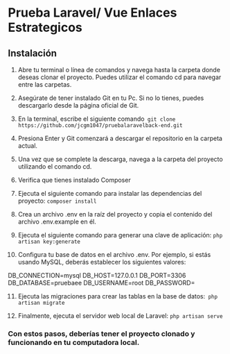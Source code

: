 # **Prueba Laravel/ Vue Enlaces Estrategicos**
## Instalación
1. Abre tu terminal o línea de comandos y navega hasta la carpeta donde deseas clonar el proyecto. Puedes utilizar el comando cd para navegar entre las carpetas.

2. Asegúrate de tener instalado Git en tu Pc. Si no lo tienes, puedes descargarlo desde la página oficial de Git.

3. En la terminal, escribe el siguiente comando` git clone https://github.com/jcgm1047/pruebalaravelback-end.git`


4. Presiona Enter y Git comenzará a descargar el repositorio en la carpeta actual.

5. Una vez que se complete la descarga, navega a la carpeta del proyecto utilizando el comando cd.

6. Verifica que tienes instalado Composer

7. Ejecuta el siguiente comando para instalar las dependencias del proyecto: `composer install`
8. Crea un archivo .env en la raíz del proyecto y copia el contenido del archivo .env.example en él.

9. Ejecuta el siguiente comando para generar una clave de aplicación: `php artisan key:generate`

10. Configura tu base de datos en el archivo .env. Por ejemplo, si estás usando MySQL, deberás establecer los siguientes valores:

DB_CONNECTION=mysql
DB_HOST=127.0.0.1
DB_PORT=3306
DB_DATABASE=pruebaee
DB_USERNAME=root
DB_PASSWORD=

11. Ejecuta las migraciones para crear las tablas en la base de datos:` php artisan migrate`

12.  Finalmente, ejecuta el servidor web local de Laravel: `php artisan serve`

### Con estos pasos, deberías tener el proyecto clonado y funcionando en tu computadora local.

